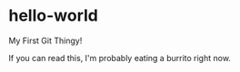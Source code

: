# hello-world
My First Git Thingy!

If you can read this, I'm probably eating a burrito right now. 
